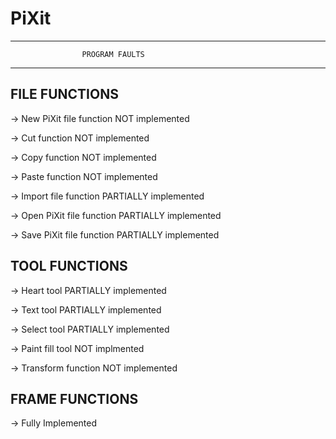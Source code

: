 # PiXit

************************************************************
					PROGRAM FAULTS
************************************************************

FILE FUNCTIONS
--------------

-> New PiXit file function NOT implemented

-> Cut function NOT implemented

-> Copy function NOT implemented

-> Paste function NOT implemented

-> Import file function PARTIALLY implemented

-> Open PiXit file function PARTIALLY implemented

-> Save PiXit file function PARTIALLY implemented


TOOL FUNCTIONS
--------------

-> Heart tool  PARTIALLY implemented

-> Text tool  PARTIALLY implemented

-> Select tool PARTIALLY implemented

-> Paint fill tool NOT implmented

-> Transform function NOT implemented


FRAME FUNCTIONS
---------------

-> Fully Implemented
